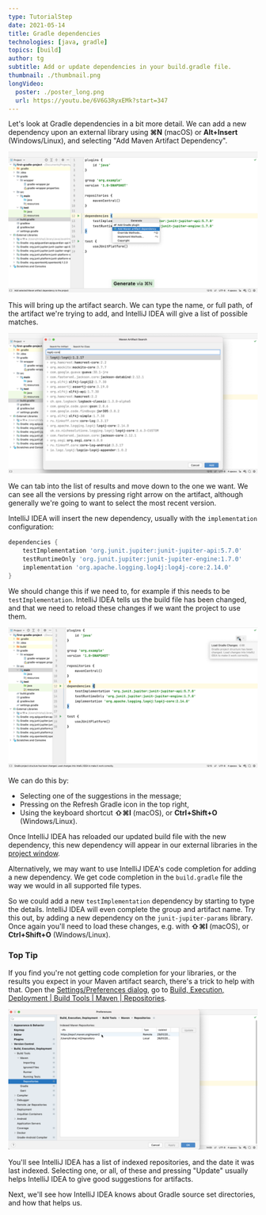 ```yaml
---
type: TutorialStep
date: 2021-05-14
title: Gradle dependencies
technologies: [java, gradle]
topics: [build]
author: tg
subtitle: Add or update dependencies in your build.gradle file.
thumbnail: ./thumbnail.png
longVideo:
  poster: ./poster_long.png
  url: https://youtu.be/6V6G3RyxEMk?start=347
---
```


Let's look at Gradle dependencies in a bit more detail. We can add a new dependency upon an external library using **⌘N** (macOS) or **Alt+Insert** (Windows/Linux), and selecting "Add Maven Artifact Dependency". 

![Add a new dependency](./add-dependencies.png)

This will bring up the artifact search. We can type the name, or full path, of the artifact we're trying to add, and IntelliJ IDEA will give a list of possible matches. 

![Artifact search](./artifact-search.png)

We can tab into the list of results and move down to the one we want. We can see all the versions by pressing right arrow on the artifact, although generally we're going to want to select the most recent version. 

IntelliJ IDEA will insert the new dependency, usually with the `implementation` configuration: 

```groovy
dependencies {
    testImplementation 'org.junit.jupiter:junit-jupiter-api:5.7.0'
    testRuntimeOnly 'org.junit.jupiter:junit-jupiter-engine:1.7.0'
    implementation 'org.apache.logging.log4j:log4j-core:2.14.0'
}
```

We should change this if we need to, for example if this needs to be `testImplementation`. IntelliJ IDEA tells us the build file has been changed, and that we need to reload these changes if we want the project to use them. 

![Build file changed](./build-file-changed.png)

We can do this by: 
 - Selecting one of the suggestions in the message; 
 - Pressing on the Refresh Gradle icon in the top right, 
 - Using the keyboard shortcut **⇧⌘I** (macOS), or **Ctrl+Shift+O** (Windows/Linux). 
   
Once IntelliJ IDEA has reloaded our updated build file with the new dependency, this new dependency will appear in our external libraries in the [project window](https://www.jetbrains.com/help/idea/project-tool-window.html).

Alternatively, we may want to use IntelliJ IDEA's code completion for adding a new dependency. We get code completion in the `build.gradle` file the way we would in all supported file types. 

So we could add a new `testImplementation` dependency by starting to type the details. IntelliJ IDEA will even complete the group and artifact name. Try this out, by adding a new dependency on the `junit-jupiter-params` library. Once again you'll need to load these changes, e.g. with **⇧⌘I** (macOS), or **Ctrl+Shift+O** (Windows/Linux).

### Top Tip
If you find you're not getting code completion for your libraries, or the results you expect in your Maven artifact search, there's a trick to help with that. Open the [Settings/Preferences dialog](https://www.jetbrains.com/help/idea/settings-preferences-dialog.html), go to
[Build, Execution, Deployment | Build Tools | Maven | Repositories](https://www.jetbrains.com/help/idea/maven-repositories.html). 

![Indexed Maven Repositories](./repositories.png)

You'll see IntelliJ IDEA has a list of indexed repositories, and the date it was last indexed. Selecting one, or all, of these and pressing "Update" usually helps IntelliJ IDEA to give good suggestions for artifacts.

Next, we'll see how IntelliJ IDEA knows about Gradle source set directories, and how that helps us.
